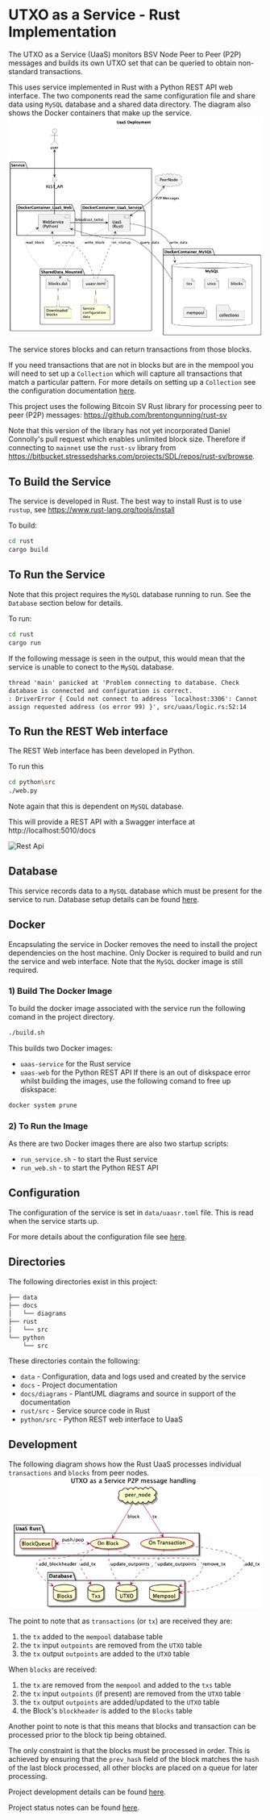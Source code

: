 # UTXO as a Service - Rust Implementation

 The UTXO as a Service (UaaS) monitors BSV Node Peer to Peer (P2P) messages and builds its own UTXO set that can be queried to obtain non-standard transactions.

This uses service implemented in Rust with a Python REST API web interface.
The two components read the same configuration file and share data using `MySQL` database and a shared data directory.
The diagram also shows the Docker containers that make up the service.
![Service Deployment](docs/diagrams/deployment.png)

The service stores blocks and can return transactions from those blocks.

If you need transactions that are not in blocks but are in the mempool you will need to set up a `Collection` which
will capture all transactions that match a particular pattern.
For more details on setting up a `Collection` see the configuration documentation [here](docs/Configuration.md).

This project uses the following Bitcoin SV Rust library for processing peer to peer (P2P) messages:
https://github.com/brentongunning/rust-sv

Note that this version of the library has not yet incorporated Daniel Connolly's pull request which enables unlimited block size.
Therefore if connecting to `mainnet` use the `rust-sv` library from https://bitbucket.stressedsharks.com/projects/SDL/repos/rust-sv/browse.

## To Build the Service
The service is developed in Rust.
The best way to install Rust is to use `rustup`, see https://www.rust-lang.org/tools/install

To build:
```bash
cd rust
cargo build
```

## To Run the Service
Note that this project requires the `MySQL` database running to run.
See the `Database` section below for details.

To run:
```bash
cd rust
cargo run
```

If the following message is seen in the output, this would mean that the service is unable to conect to the `MySQL` database.
```
thread 'main' panicked at 'Problem connecting to database. Check database is connected and configuration is correct.
: DriverError { Could not connect to address `localhost:3306': Cannot assign requested address (os error 99) }', src/uaas/logic.rs:52:14
```
## To Run the REST Web interface

The REST Web interface has been developed in Python.

To run this
```bash
cd python\src
./web.py
```
Note again that this is dependent on `MySQL` database.

This will provide a REST API with a Swagger interface at http://localhost:5010/docs

![Rest Api](docs/diagrams/UaaS_REST_API.png)


## Database
This service records data to a `MySQL` database which must be present for the service to run.
Database setup details can be found [here](docs/Database.md).

## Docker
Encapsulating the service in Docker removes the need to install the project dependencies on the host machine.
Only Docker is required to build and run the service and web interface.
Note that the `MySQL` docker image is still required.
### 1) Build The Docker Image
To build the docker image associated with the service run the following comand in the project directory.
```bash
./build.sh
```
This builds two Docker images:
* `uaas-service` for the Rust service
* `uaas-web` for the Python REST API
If there is an out of diskspace error whilst building the images, use the following comand to free up diskspace:
```bash
docker system prune
```
### 2) To Run the Image
As there are two Docker images there are also two startup scripts:
* `run_service.sh` - to start the Rust service
* `run_web.sh` - to start the Python REST API

## Configuration
The configuration of the service is set in `data/uaasr.toml` file.
This is read when the service starts up.

For more details about the configuration file see [here](docs/Configuration.md).


## Directories
The following directories exist in this project:
```
├── data
├── docs
│   └── diagrams
├── rust
│   └── src
└── python
    └── src

```
These directories contain the following:
* `data` - Configuration, data and logs used and created by the service
* `docs` - Project documentation
* `docs/diagrams` - PlantUML diagrams and source in support of the documentation
* `rust/src` - Service source code in Rust
* `python/src` - Python REST web interface to UaaS


## Development
The following diagram shows how the Rust UaaS processes individual `transactions` and `blocks` from peer nodes.
![Usecase](docs/diagrams/usecase.png)

The point to note that as `transactions` (or `tx`) are received they are:
1) the `tx` added to the `mempool` database table
2) the `tx` input `outpoints` are removed from the `UTXO` table
3) the `tx` output `outpoints` are added to the `UTXO` table

When `blocks` are received:
1) the `tx` are removed from the `mempool` and added to the `txs` table
2) the `tx` input `outpoints` (if present) are removed  from the `UTXO` table
3) the `tx` output `outpoints` are added/updated to the `UTXO` table
4) the Block's `blockheader` is added to the `Blocks` table

Another point to note is that this means that blocks and transaction can be processed prior to the block tip being obtained.

The only constraint is that the blocks must be processed in order. This is achieved by ensuring that the `prev_hash` field of the block matches the `hash` of the last block processed, all other blocks are placed on a queue for later processing.

Project development details can be found [here](docs/Development.md).

Project status notes can be found [here](docs/Project.md).
